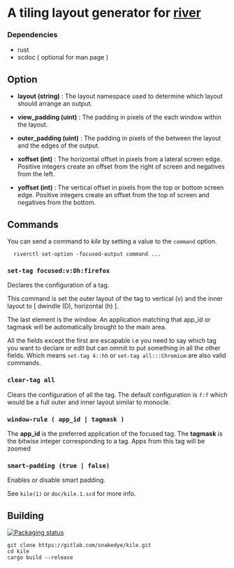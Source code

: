# A tiling layout generator for [river](https://github.com/ifreund/river)

### Dependencies
- rust
- scdoc ( optional for man page )

## Option
- **layout (string)** :
	The layout namespace used to determine which layout should arrange an output.

- **view_padding (uint)** :
	The padding in pixels of the each window within the layout.

- **outer_padding (uint)** :
	The padding in pixels of the between the layout and the edges of the output.

- **xoffset (int)** :
	The horizontal offset in pixels from a lateral screen edge.
	Positive integers create an offset from 
	the right of screen and negatives from the left.

- **yoffset (int)** :
	The vertical offset in pixels from the top or bottom screen edge.
	Positive integers create an offset from 
	the top of screen and negatives from the bottom.

## Commands

You can send a command to *kile* by setting a value to the `command` option.

```shell
  riverctl set-option -focused-output command ...
```

### `set-tag focused:v:Dh:firefox`

Declares the configuration of a tag.

This command is set the outer layout of the tag to vertical (v)
and the inner layout to [ dwindle (D), horizontal (h) ].

The last element is the window. An application matching that 
app_id or tagmask will be automatically brought to the main area.

All the fields except the first are escapable i.e you need to say 
which tag you want to declare or edit but can ommit to put something in
all the other fields. Which means `set-tag 4::hh`
or `set-tag all:::Chromium` are also valid commands.

### `clear-tag all`

Clears the configuration of all the tag.
The default configuration is `f:f` which would be 
a full outer and inner layout similar to monocle.

### `window-rule ( app_id | tagmask )`

The **app_id** is the preferred application of the focused tag.
The **tagmask** is the bitwise integer corresponding to a tag.
Apps from this tag will be zoomed

### `smart-padding (true | false)`

Enables or disable smart padding.

See `kile(1)` or `doc/kile.1.scd` for more info.

## Building

[![Packaging status](https://repology.org/badge/vertical-allrepos/kile-wl.svg)](https://repology.org/project/kile-wl/versions)

```shell
git clone https://gitlab.com/snakedye/kile.git
cd kile
cargo build --release
```
